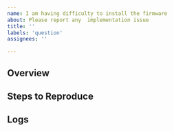 ```yaml
---
name: I am having difficulty to install the firmware
about: Please report any  implementation issue
title: ''
labels: 'question'
assignees: ''

---
```


## Overview


## Steps to Reproduce


## Logs

```

```
